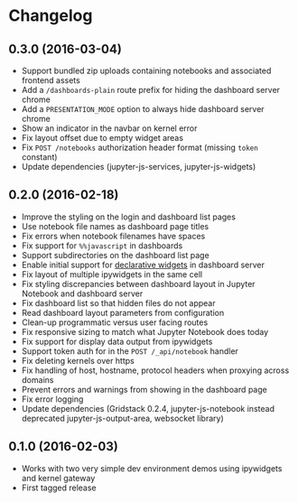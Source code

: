 # Changelog

## 0.3.0 (2016-03-04)

* Support bundled zip uploads containing notebooks and associated frontend assets
* Add a `/dashboards-plain` route prefix for hiding the dashboard server chrome
* Add a `PRESENTATION_MODE` option to always hide dashboard server chrome
* Show an indicator in the navbar on kernel error
* Fix layout offset due to empty widget areas
* Fix `POST /notebooks` authorization header format (missing `token` constant)
* Update dependencies (jupyter-js-services, jupyter-js-widgets)

## 0.2.0 (2016-02-18)

* Improve the styling on the login and dashboard list pages
* Use notebook file names as dashboard page titles
* Fix errors when notebook filenames have spaces
* Fix support for `%%javascript` in dashboards
* Support subdirectories on the dashboard list page
* Enable initial support for [declarative widgets](https://github.com/jupyter-incubator/declarativewidgets) in dashboard server
* Fix layout of multiple ipywidgets in the same cell
* Fix styling discrepancies between dashboard layout in Jupyter Notebook and dashboard server
* Fix dashboard list so that hidden files do not appear
* Read dashboard layout parameters from configuration
* Clean-up programmatic versus user facing routes
* Fix responsive sizing to match what Jupyter Notebook does today
* Fix support for display data output from ipywidgets
* Support token auth for in the `POST /_api/notebook` handler
* Fix deleting kernels over https
* Fix handling of host, hostname, protocol headers when proxying across domains
* Prevent errors and warnings from showing in the dashboard page
* Fix error logging
* Update dependencies (Gridstack 0.2.4, jupyter-js-notebook instead deprecated jupyter-js-output-area, websocket library)


## 0.1.0 (2016-02-03)

* Works with two very simple dev environment demos using ipywidgets and kernel gateway
* First tagged release
